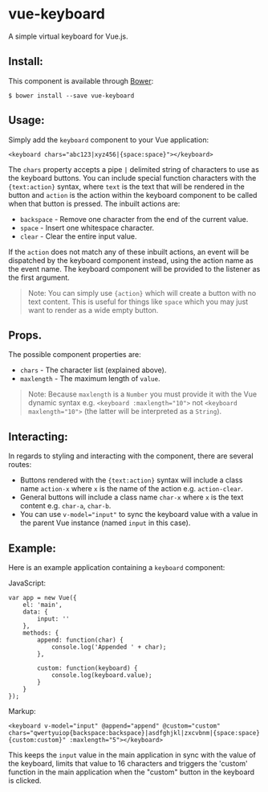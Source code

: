 # vue-keyboard

A simple virtual keyboard for Vue.js.

## Install:

This component is available through [Bower](https://bower.io/search/?q=vue-keyboard):

    $ bower install --save vue-keyboard

## Usage:

Simply add the `keyboard` component to your Vue application:

```
<keyboard chars="abc123|xyz456|{space:space}"></keyboard>
```

The `chars` property accepts a pipe `|` delimited string of characters to use as the keyboard buttons. You can include special function characters with the `{text:action}` syntax, where `text` is the text that will be rendered in the button and `action` is the action within the keyboard component to be called when that button is pressed. The inbuilt actions are:

* `backspace` - Remove one character from the end of the current value.
* `space` - Insert one whitespace character.
* `clear` - Clear the entire input value.

If the `action` does not match any of these inbuilt actions, an event will be dispatched by the keyboard component instead, using the action name as the event name. The keyboard component will be provided to the listener as the first argument.

> Note: You can simply use `{action}` which will create a button with no text content. This is useful for things like `space` which you may just want to render as a wide empty button.

## Props.

The possible component properties are:

* `chars` - The character list (explained above).
* `maxlength` - The maximum length of `value`.

> Note: Because `maxlength` is a `Number` you must provide it with the Vue dynamic syntax e.g. `<keyboard :maxlength="10">` not `<keyboard maxlength="10">` (the latter will be interpreted as a `String`).

## Interacting:

In regards to styling and interacting with the component, there are several routes:

* Buttons rendered with the `{text:action}` syntax will include a class name `action-x` where `x` is the name of the action e.g. `action-clear`.
* General buttons will include a class name `char-x` where `x` is the text content e.g. `char-a`, `char-b`.
* You can use `v-model="input"` to sync the keyboard value with a value in the parent Vue instance (named `input` in this case).

## Example:

Here is an example application containing a `keyboard` component:

JavaScript:

```
var app = new Vue({
	el: 'main',
	data: {
		input: ''
	},
	methods: {
		append: function(char) {
			console.log('Appended ' + char);
		},

		custom: function(keyboard) {
			console.log(keyboard.value);
		}
	}
});
```

Markup:

```
<keyboard v-model="input" @append="append" @custom="custom" chars="qwertyuiop{backspace:backspace}|asdfghjkl|zxcvbnm|{space:space}{custom:custom}" :maxlength="5"></keyboard>
```

This keeps the `input` value in the main application in sync with the value of the keyboard, limits that value to 16 characters and triggers the 'custom' function in the main application when the "custom" button in the keyboard is clicked.